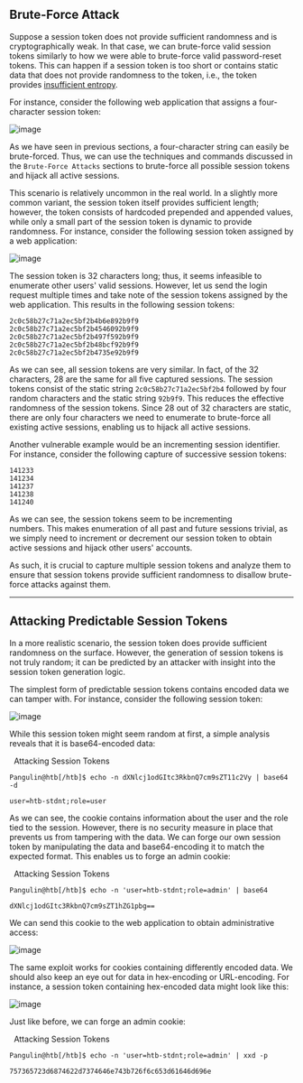## Brute-Force Attack

Suppose a session token does not provide sufficient randomness and is cryptographically weak. In that case, we can brute-force valid session tokens similarly to how we were able to brute-force valid password-reset tokens. This can happen if a session token is too short or contains static data that does not provide randomness to the token, i.e., the token provides [insufficient entropy](https://owasp.org/www-community/vulnerabilities/Insufficient_Entropy).

For instance, consider the following web application that assigns a four-character session token:

![image](https://academy.hackthebox.com/storage/modules/269/session/session_1.png)

As we have seen in previous sections, a four-character string can easily be brute-forced. Thus, we can use the techniques and commands discussed in the `Brute-Force Attacks` sections to brute-force all possible session tokens and hijack all active sessions.

This scenario is relatively uncommon in the real world. In a slightly more common variant, the session token itself provides sufficient length; however, the token consists of hardcoded prepended and appended values, while only a small part of the session token is dynamic to provide randomness. For instance, consider the following session token assigned by a web application:

![image](https://academy.hackthebox.com/storage/modules/269/session/session_2.png)

The session token is 32 characters long; thus, it seems infeasible to enumerate other users' valid sessions. However, let us send the login request multiple times and take note of the session tokens assigned by the web application. This results in the following session tokens:

```
2c0c58b27c71a2ec5bf2b4b6e892b9f9
2c0c58b27c71a2ec5bf2b4546092b9f9
2c0c58b27c71a2ec5bf2b497f592b9f9
2c0c58b27c71a2ec5bf2b48bcf92b9f9
2c0c58b27c71a2ec5bf2b4735e92b9f9
```

As we can see, all session tokens are very similar. In fact, of the 32 characters, 28 are the same for all five captured sessions. The session tokens consist of the static string `2c0c58b27c71a2ec5bf2b4` followed by four random characters and the static string `92b9f9`. This reduces the effective randomness of the session tokens. Since 28 out of 32 characters are static, there are only four characters we need to enumerate to brute-force all existing active sessions, enabling us to hijack all active sessions.

Another vulnerable example would be an incrementing session identifier. For instance, consider the following capture of successive session tokens:

```
141233
141234
141237
141238
141240
```

As we can see, the session tokens seem to be incrementing numbers. This makes enumeration of all past and future sessions trivial, as we simply need to increment or decrement our session token to obtain active sessions and hijack other users' accounts.

As such, it is crucial to capture multiple session tokens and analyze them to ensure that session tokens provide sufficient randomness to disallow brute-force attacks against them.

---

## Attacking Predictable Session Tokens

In a more realistic scenario, the session token does provide sufficient randomness on the surface. However, the generation of session tokens is not truly random; it can be predicted by an attacker with insight into the session token generation logic. 

The simplest form of predictable session tokens contains encoded data we can tamper with. For instance, consider the following session token:

![image](https://academy.hackthebox.com/storage/modules/269/session/session_3.png)

While this session token might seem random at first, a simple analysis reveals that it is base64-encoded data:

  Attacking Session Tokens

```shell-session
Pangulin@htb[/htb]$ echo -n dXNlcj1odGItc3RkbnQ7cm9sZT11c2Vy | base64 -d

user=htb-stdnt;role=user
```

As we can see, the cookie contains information about the user and the role tied to the session. However, there is no security measure in place that prevents us from tampering with the data. We can forge our own session token by manipulating the data and base64-encoding it to match the expected format. This enables us to forge an admin cookie:

  Attacking Session Tokens

```shell-session
Pangulin@htb[/htb]$ echo -n 'user=htb-stdnt;role=admin' | base64

dXNlcj1odGItc3RkbnQ7cm9sZT1hZG1pbg==
```

We can send this cookie to the web application to obtain administrative access:

![image](https://academy.hackthebox.com/storage/modules/269/session/session_4.png)

The same exploit works for cookies containing differently encoded data. We should also keep an eye out for data in hex-encoding or URL-encoding. For instance, a session token containing hex-encoded data might look like this:

![image](https://academy.hackthebox.com/storage/modules/269/session/session_5.png)

Just like before, we can forge an admin cookie:

  Attacking Session Tokens

```shell-session
Pangulin@htb[/htb]$ echo -n 'user=htb-stdnt;role=admin' | xxd -p

757365723d6874622d7374646e743b726f6c653d61646d696e
```
